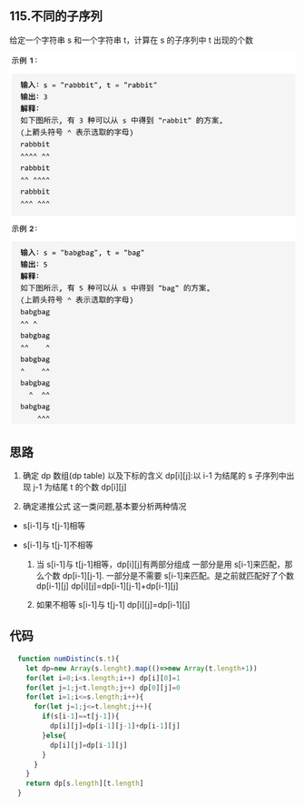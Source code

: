 ## 115.不同的子序列

给定一个字符串 s 和一个字符串 t，计算在 s 的子序列中 t 出现的个数

![这是图片](./1.jpg)

## 思路

1. 确定 dp 数组(dp table) 以及下标的含义
   dp[i][j]:以 i-1 为结尾的 s 子序列中出现 j-1 为结尾 t 的个数 dp[i][j]

2. 确定递推公式
   这一类问题,基本要分析两种情况

- s[i-1]与 t[j-1]相等
- s[i-1]与 t[j-1]不相等

  1. 当 s[i-1]与 t[j-1]相等，dp[i][j]有两部分组成
     一部分是用 s[i-1]来匹配，那么个数 dp[i-1][j-1].
     一部分是不需要 s[i-1]来匹配。是之前就匹配好了个数 dp[i-1][j]
     dp[i][j]=dp[i-1][j-1]+dp[i-1][j]

  2. 如果不相等 s[i-1]与 t[j-1]
     dp[i][j]=dp[i-1][j]

## 代码

```js
  function numDistinc(s.t){
    let dp=new Array(s.lenght).map(()=>new Array(t.length+1))
    for(let i=0;i<s.length;i++) dp[i][0]=1
    for(let j=1;j<t.length;j++) dp[0][j]=0
    for(let i=1;i<=s.length;i++){
      for(let j=1;j<=t.lenght;j++){
        if(s[i-1]==t[j-1]){
          dp[i][j]=dp[i-1][j-1]+dp[i-1][j]
        }else{
          dp[i][j]=dp[i-1][j]
        }
      }
    }
    return dp[s.length][t.length]
  }
```
